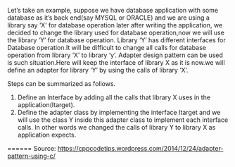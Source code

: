 Let’s take an example, suppose we have database application with some database as it’s back end(say MYSQL or ORACLE) and we are using a library say ‘X’ for database operation later after writing the application, we decided to change the library used for database operation,now we will use the library ‘Y’ for database operation.
Library ‘Y’ has different interfaces for Database operation.It will be difficult to change all calls for database operation from library ‘X’ to library ‘y’.
Adapter design pattern can be used is such situation.Here will keep the interface of library X as it is now.we will define an adapter for library ‘Y’ by using the calls of library ‘X’.

Steps can be summarized as follows.
1) Define an Interface by adding all the calls that library X uses in the application(Itarget).
2) Define the adapter class by implementing the interface Itarget and we will use the class Y inside this adapter class to implement each interface calls.
In other words we changed the calls of library Y to library X as application expects.

======
Source: https://cppcodetips.wordpress.com/2014/12/24/adapter-pattern-using-c/
